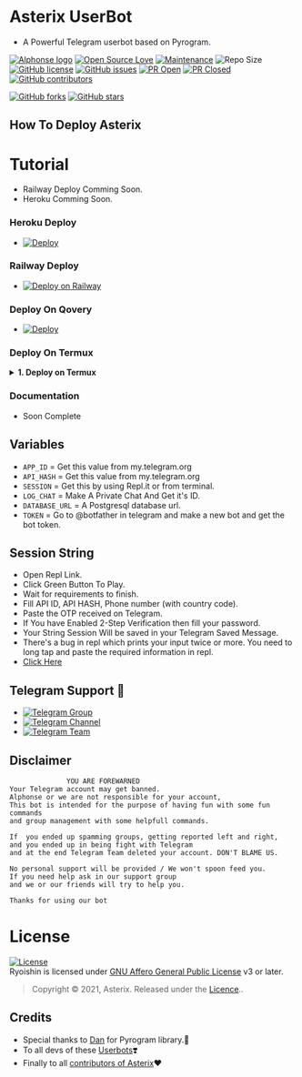 # Asterix UserBot
* A Powerful Telegram userbot based on Pyrogram.

[![Alphonse logo](https://telegra.ph/file/2167f38bae9c10c01ecf0.jpg)](https://dashboard.heroku.com/new?button-url=https%3A%2F%2Fgithub.com%2FTeamAsterix%2FAsterixUB%2Ftree%2Fbugs&template=https%3A%2F%2Fgithub.com%2FTeamAsterix%2FAsterixUB)
[![Open Source Love](https://badges.frapsoft.com/os/v2/open-source.png?v=103)](https://github.com/ellerbrock/open-source-badges/)
[![Maintenance](https://img.shields.io/badge/Maintained%3F-yes-green?&style=flat-square)](https://GitHub.com/TeamAsterix/AsterixUB/graphs/commit-activity) 
![Repo Size](https://img.shields.io/github/repo-size/TeamAsterix/AsterixUB?&style=flat-square&logo=github)
[![GitHub license](https://img.shields.io/github/license/TeamAsterix/AsterixUB?&style=flat-square&logo=github)](https://github.com/TeamAsterix/AsterixUB/blob/master/LICENSE)
[![GitHub issues](https://img.shields.io/github/issues/TeamAsterix/AsterixUB?&style=flat-square&logo=github)](https://github.com/TeamAsterix/AsterixUB/issues)
[![PR Open](https://img.shields.io/github/issues-pr/TeamAsterix/AsterixUB?&style=flat-square&logo=github)](https://github.com/TeamAsterix/AsterixUB/pulls)
[![PR Closed](https://img.shields.io/github/issues-pr-closed/TeamAsterix/AsterixUB?&style=flat-square&logo=github)](https://github.com/TeamAsterix/AsterixUB/pulls?q=is:closed)
[![GitHub contributors](https://img.shields.io/github/contributors/TeamAsterix/AsterixUB?&style=flat-square&logo=github)](https://GitHub.com/TeamAsterix/AsterixUB/graphs/contributors/)

[![GitHub forks](https://img.shields.io/github/forks/TeamAsterix/AsterixUB?&style=flat-square&logo=github)](https://github.com/TeamAsterix/AsterixUB/fork)
[![GitHub stars](https://img.shields.io/github/stars/TeamAsterix/AsterixUB?&style=flat-square&logo=github)](https://github.com/TeamAsterix/AsterixUB/stargazers)



## How To Deploy Asterix

# Tutorial 
 - Railway Deploy Comming Soon.
 - Heroku Comming Soon.

### Heroku Deploy

  - [![Deploy](https://www.herokucdn.com/deploy/button.svg)](https://heroku.com/deploy?template=https://github.com/TeamAsterix/AsterixUB)

### Railway Deploy

 - [![Deploy on Railway](https://railway.app/button.svg)](https://railway.app/new/template/-U4IQf?referralCode=pmqzRk)

###  Deploy On Qovery

 - [![Deploy](https://img.shields.io/badge/Deploy-Qovery-purple)](https://www.qovery.com/)

### Deploy On Termux

<details>
    <summary><b>1. Deploy on Termux</b></summary>


<p>1. Install termux app in your device ( lastest version )</p>

<p>2. Run The code in the termux that are given below.</p>

`apt update & apt upgrade`

`pkg install python git nano`

`git clone https://github.com/TeamAsterix/AsterixUB`

`cd Asterix`

`nano config.py`

<p>Note: Fill those required values from your value.</p>

`bash start.sh`

<p>3. Done, Have fun using asterix userbot.</p>


</details>

### Documentation
 
  - Soon Complete 

## Variables

- `APP_ID`  =  Get this value from my.telegram.org
- `API_HASH`  =  Get this value from my.telegram.org
- `SESSION`  =  Get this by using Repl.it or from terminal.
- `LOG_CHAT`  =  Make A Private Chat And Get it's ID.
- `DATABASE_URL`  =  A Postgresql database url.
- `TOKEN` = Go to @botfather in telegram and make a new bot and get the bot token.

## Session String
- Open Repl Link.
- Click Green Button To Play.
- Wait for requirements to finish.
- Fill API ID, API HASH, Phone number (with country code).
- Paste the OTP received on Telegram.
- If You have Enabled 2-Step Verification then fill your password.
- Your String Session Will be saved in your Telegram Saved Message.
- There's a bug in repl which prints your input twice or more. You need to long tap and paste the required information in repl.
- [Click Here](https://replit.com/@TeamAsterix/AsterixUB#main.py)




## Telegram  Support 🏪
- [![Telegram Group](https://img.shields.io/badge/Telegram-Group-brightgreen)](https://t.me/Adterix_Support)
- [![Telegram Channel](https://img.shields.io/badge/Telegram-Channel-brightgreen)](https://t.me/AstetixUpdates)
- [![Telegram Team](https://img.shields.io/badge/Telegram-Team-brightgreen)](https://t.me/TeamAsterix)

    

## Disclaimer 

```
              YOU ARE FOREWARNED
Your Telegram account may get banned.   
Alphonse or we are not responsible for your account, 
This bot is intended for the purpose of having fun with some fun commands 
and group management with some helpfull commands.

If  you ended up spamming groups, getting reported left and right, 
and you ended up in being fight with Telegram 
and at the end Telegram Team deleted your account. DON'T BLAME US.

No personal support will be provided / We won't spoon feed you. 
If you need help ask in our support group 
and we or our friends will try to help you.

Thanks for using our bot 
```
# License
[![License](https://www.gnu.org/graphics/agplv3-155x51.png)](LICENSE)   
Ryoishin is licensed under [GNU Affero General Public License](https://www.gnu.org/licenses/agpl-3.0.en.html) v3 or later.

> Copyright © 2021, Asterix. Released under the [Licence](https://github.com/TeamAsterix/AsterixUB/blob/master/LICENSE)..


## Credits
   - Special thanks to [Dan](https://github.com/pyrogram/pyrogram) for Pyrogram library.💖
   - To all devs of these [Userbots](https://t.me/AsterixDevs)❣️
   - Finally to all [contributors of Asterix](https://github.com/TeamAsterix/AsterixUB/graphs/contributors)❤️
   
